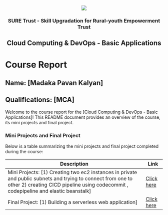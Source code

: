 <!-- PROJECT LOGO -->
<br />

<div align="center">
   <img src='https://user-images.githubusercontent.com/73131499/166115643-d3187f47-d38f-41b2-ae42-5ecbbc60de14.png' />


<h3 align="center">SURE Trust - Skill Upgradation for Rural-youth Empowerment Trust</h3>
  <h2> Cloud Computing & DevOps - Basic Applications </h2>
</div>

# Course Report

## Name: [Madaka Pavan Kalyan]

## Qualifications: [MCA]

Welcome to the course report for the [Cloud Computing & DevOps - Basic Applications]! This README document provides an overview of the course, its mini projects and final project.

### Mini Projects and Final Project

Below is a table summarizing the mini projects and final project completed during the course:

| Description                               | Link                                    |
|-------------------------------------------|-----------------------------------------|
| Mini Projects: [1) Creating two ec2 instances in private and public subnets and trying to connect from one to other 2) creating CICD pipeline using codecommit , codepipeline and elastic beanstalk]     | [Click here](https://github.com/sure-trust/G1_CC/tree/main/Mini%20Projects/Pavan%20Kalyan)                       |
| Final Project: [1) Building a serverless web application]     | [Click here](https://github.com/sure-trust/G1_CC/tree/main/Final%20Capstone%20Projects/Pavan%20Kalyan)                       |
